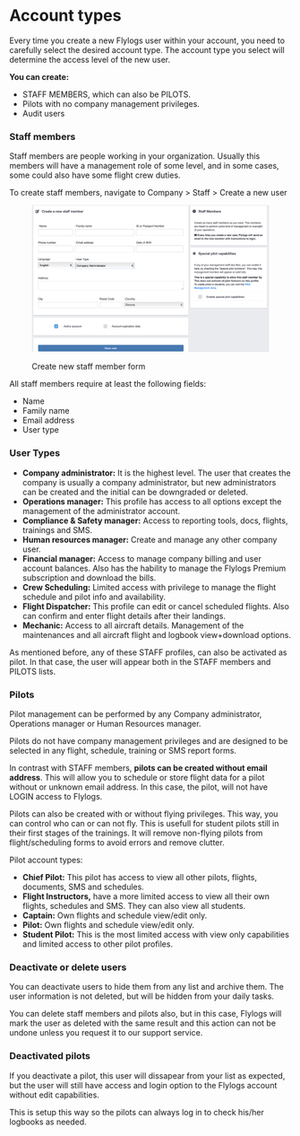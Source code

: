 # Account types

Every time you create a new Flylogs user within your account, you need to carefully select the desired account type. The account type you select will determine the access level of the new user.

**You can create:**&#x20;

* STAFF MEMBERS, which can also be PILOTS.
* Pilots with no company management privileges.
* Audit users

### Staff members

Staff members are people working in your organization. Usually this members will have a management role of some level, and in some cases, some could also have some flight crew duties.

To create staff members, navigate to Company > Staff > Create a new user

<figure><img src="../.gitbook/assets/Screenshot 2023-04-23 at 17.37.54.png" alt=""><figcaption><p>Create new staff member form</p></figcaption></figure>

All staff members require at least the following fields:

* Name
* Family name
* Email address
* User type

### User Types

* **Company administrator:** It is the highest level. The user that creates the company is usually a company administrator, but new administrators can be created and the initial  can be downgraded or deleted.
* **Operations manager:** This profile has access to all options except the management of the administrator account.
* **Compliance & Safety manager:** Access to reporting tools, docs, flights, trainings and SMS.
* **Human resources manager:** Create and manage any other company user.
* **Financial manager:** Access to manage company billing and user account balances. Also has the hability to manage the Flylogs Premium subscription and download the bills.
* **Crew Scheduling:** Limited access with privilege to manage the flight schedule and pilot info and availability.
* **Flight Dispatcher:** This profile can edit or cancel scheduled flights. Also can confirm and enter flight details after their landings.
* **Mechanic:** Access to all aircraft details. Management of the maintenances and all aircraft flight and logbook view+download options.

As mentioned before, any of these STAFF profiles, can also be activated as pilot. In that case, the user will appear both in the STAFF members and PILOTS lists.



### Pilots

Pilot management can be performed by any Company administrator, Operations manager or Human Resources manager.

Pilots do not have company management privileges and are designed to be selected in any flight, schedule, training or SMS report forms.

In contrast with STAFF members, **pilots can be created without email address**. This will allow you to schedule or store flight data for a pilot without or unknown email address. In this case, the pilot, will not have LOGIN access to Flylogs.

Pilots can also be created with or without flying privileges. This way, you can control who can or can not fly. This is usefull for student pilots still in their first stages of the trainings. It will remove non-flying pilots from flight/scheduling forms to avoid errors and remove clutter.

Pilot account types:

* **Chief Pilot:** This pilot has access to view all other pilots, flights, documents, SMS and schedules.
* **Flight Instructors,** have a more limited access to view all their own flights, schedules and SMS. They can also view all students.
* **Captain:** Own flights and schedule view/edit only.&#x20;
* **Pilot:** Own flights and schedule view/edit only.
* **Student Pilot:** This is the most limited access with view only capabilities and limited access to other pilot profiles.

### Deactivate or delete users

You can deactivate users to hide them from any list and archive them. The user information is not deleted, but will be hidden from your daily tasks.

You can delete staff members and pilots also, but in this case, Flylogs will mark the user as deleted with the same result and this action can not be undone unless you request it to our support service.

### Deactivated pilots

If you deactivate a pilot, this user will dissapear from your list as expected, but the user will still have access and login option to the Flylogs account without edit capabilities.

This is setup this way so the pilots can always log in to check his/her logbooks as needed.

